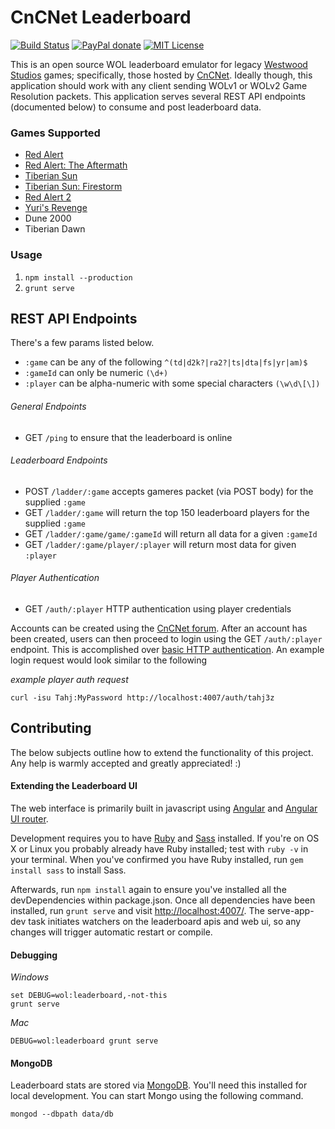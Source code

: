 # CnCNet Leaderboard
[![Build Status](https://travis-ci.org/sean3z/wol-ladder.svg?branch=develop)](https://travis-ci.org/sean3z/wol-ladder) [![PayPal donate](https://img.shields.io/badge/paypal-donate-yellow.svg)](https://www.paypal.com/cgi-bin/webscr?cmd=_donations&business=5PWNYVG8W7UFS&lc=US&item_name=Westwood%20Online%20leaderboard&currency_code=USD&bn=PP%2dDonationsBF%3abtn_donateCC_LG%2egif%3aNonHostedGuest) [![MIT License](https://img.shields.io/badge/license-MIT-blue.svg)](http://opensource.org/licenses/MIT)

This is an open source WOL leaderboard emulator for legacy [Westwood Studios](http://en.wikipedia.org/wiki/Westwood_Studios) games; specifically, those hosted by [CnCNet](http://cncnet.org). Ideally though, this application should work with any client sending WOLv1 or WOLv2 Game Resolution packets. This application serves several REST API endpoints (documented below) to consume and post leaderboard data.

### Games Supported
* [Red Alert](http://cncnet.org/leaderboard/#/ra)
* [Red Alert: The Aftermath](http://cncnet.org/leaderboard/#/am)
* [Tiberian Sun](http://cncnet.org/leaderboard/#/ts)
* [Tiberian Sun: Firestorm](http://cncnet.org/leaderboard/#/fs)
* [Red Alert 2](http://cncnet.org/leaderboard/#/ra2)
* [Yuri's Revenge](http://cncnet.org/leaderboard/#/yr)
* Dune 2000
* Tiberian Dawn

### Usage
1. `npm install --production`
2. `grunt serve`

## REST API Endpoints
There's a few params listed below.

* `:game` can be any of the following `^(td|d2k?|ra2?|ts|dta|fs|yr|am)$`
* `:gameId` can only be numeric `(\d+)`
* `:player` can be alpha-numeric with some special characters `(\w\d\[\])`

###### General Endpoints
* GET `/ping` to ensure that the leaderboard is online

###### Leaderboard Endpoints
* POST `/ladder/:game` accepts gameres packet (via POST body) for the supplied `:game`
* GET `/ladder/:game` will return the top 150 leaderboard players for the supplied `:game`
* GET `/ladder/:game/game/:gameId` will return all data for a given `:gameId`
* GET `/ladder/:game/player/:player` will return most data for given `:player`

###### Player Authentication
* GET `/auth/:player` HTTP authentication using player credentials

Accounts can be created using the [CnCNet forum](http://cnc-comm.com/community/index.php?action=register). After an account has been created, users can then proceed to login using the GET `/auth/:player` endpoint. This is accomplished over [basic HTTP authentication](http://en.wikipedia.org/wiki/Basic_access_authentication). An example login request would look similar to the following

_example player auth request_
```shell
curl -isu Tahj:MyPassword http://localhost:4007/auth/tahj3z
```

## Contributing
The below subjects outline how to extend the functionality of this project. Any help is warmly accepted and greatly appreciated! :)

#### Extending the Leaderboard UI
The web interface is primarily built in javascript using [Angular](https://angularjs.org/) and [Angular UI router](http://angular-ui.github.io/ui-router/site).

Development requires you to have [Ruby](http://www.ruby-lang.org/en/downloads/) and [Sass](http://sass-lang.com/download.html) installed. If you're on OS X or Linux you probably already have Ruby installed; test with `ruby -v` in your terminal. When you've confirmed you have Ruby installed, run `gem install sass` to install Sass.

Afterwards, run `npm install` again to ensure you've installed all the devDependencies within package.json. Once all dependencies have been installed, run `grunt serve` and visit [http://localhost:4007/](http://localhost:4007/). The serve-app-dev task initiates watchers on the leaderboard apis and web ui, so any changes will trigger automatic restart or compile.

#### Debugging
_Windows_
```shell
set DEBUG=wol:leaderboard,-not-this
grunt serve
```

_Mac_
```shell
DEBUG=wol:leaderboard grunt serve
```

#### MongoDB
Leaderboard stats are stored via [MongoDB](https://www.mongodb.org/). You'll need this installed for local development. You can start Mongo using the following command.
```shell
mongod --dbpath data/db
```
